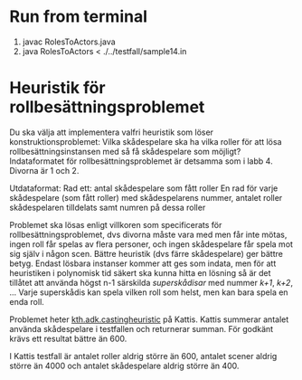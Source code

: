# Run from terminal
1. javac RolesToActors.java
2. java RolesToActors < ./../testfall/sample14.in

# Heuristik för rollbesättningsproblemet

Du ska välja att implementera valfri heuristik som löser konstruktionsproblemet: Vilka skådespelare ska ha vilka roller för att lösa rollbesättningsinstansen med så få skådespelare som möjligt? Indataformatet för rollbesättningsproblemet är detsamma som i labb 4. Divorna är 1 och 2.

Utdataformat: 
Rad ett: antal skådespelare som fått roller 
En rad för varje skådespelare (som fått roller) med skådespelarens nummer, antalet roller skådespelaren tilldelats samt numren på dessa roller

Problemet ska lösas enligt villkoren som specificerats för rollbesättningsproblemet, dvs divorna måste vara med men får inte mötas, ingen roll får spelas av flera personer, och ingen skådespelare får spela mot sig själv i någon scen. Bättre heuristik (dvs färre skådespelare) ger bättre betyg. Endast lösbara instanser kommer att ges som indata, men för att heuristiken i polynomisk tid säkert ska kunna hitta en lösning så är det tillåtet att använda högst n-1 särskilda *superskådisar* med nummer *k+1*, *k+2*, ... Varje superskådis kan spela vilken roll som helst, men kan bara spela en enda roll.

Problemet heter [kth.adk.castingheuristic](https://kth.kattis.com/problems/kth.adk.castingheuristic/) på Kattis. Kattis summerar antalet använda skådespelare i testfallen och returnerar summan. För godkänt krävs ett resultat bättre än 600.

I Kattis testfall är antalet roller aldrig större än 600, antalet scener aldrig större än 4000 och antalet skådespelare aldrig större än 400.

